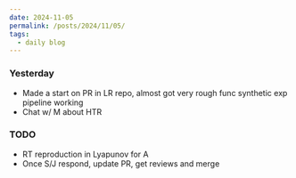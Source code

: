 ```yaml
---
date: 2024-11-05
permalink: /posts/2024/11/05/
tags:
  - daily blog
---
```


### Yesterday
- Made a start on PR in LR repo, almost got very rough func synthetic exp pipeline working
- Chat w/ M about HTR

### TODO
- RT reproduction in Lyapunov for A
- Once S/J respond, update PR, get reviews and merge

